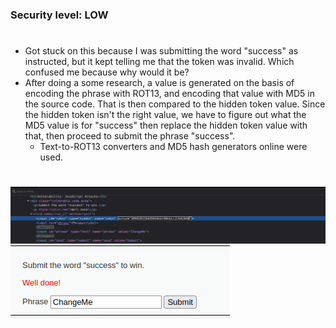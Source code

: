 ### Security level: LOW
#
* Got stuck on this because I was submitting the word "success" as instructed,
  but it kept telling me that the token was invalid. Which confused me because why would it be?
* After doing a some research, a value is generated on the basis of encoding the phrase with ROT13, and
  encoding that value with MD5 in the source code. That is then compared to the hidden token value.
  Since the hidden token isn't the right value, we have to figure out what the MD5 value is for "success" then replace the hidden
  token value with that, then proceed to submit the phrase "success".
    * Text-to-ROT13 converters and MD5 hash generators online were used.
#
![](./images/JavaScript_Low1.png)
![](./images/JavaScript_Low2.png)
